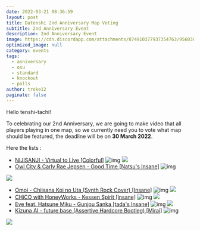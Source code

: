 ```yaml
---
date: 2022-03-21 08:36:59
layout: post
title: Datenshi 2nd Anniversary Map Voting
subtitle: 2nd Anniversary Event
description: 2nd Anniversary Event
image: https://cdn.discordapp.com/attachments/874910377937354763/956038215373062214/Copy_of_DATENXLOEBAD.png
optimized_image: null
category: events
tags:
  - anniversary
  - osu
  - standard
  - knockout
  - polls
author: troke12
paginate: false
---
```

Hello tenshi-tachi!

To celebrating our 2nd Anniversary, we are going to make video that all players playing in one map, so we currently need you to vote what map should be featured, the deadline will be on **30 March 2022**.

Here the lists :
- [NIJISANJI - Virtual to Live [Colorful]](https://osu.ppy.sh/beatmapsets/1024346#osu/2142659)
  ![img](https://cdn.discordapp.com/attachments/874251888357441537/956039960450973746/unknown.png)
[![](https://api.gh-polls.com/poll/01FYTGDPRWCC45MSK4F501040F/NIJISANJI%20-%20Virtual%20to%20Live%20(%20%E2%9F%B8%20Click%20to%20vote%20))](https://api.gh-polls.com/poll/01FYTGDPRWCC45MSK4F501040F/NIJISANJI%20-%20Virtual%20to%20Live%20(%20%E2%9F%B8%20Click%20to%20vote%20)/vote)
- [Owl City & Carly Rae Jepsen - Good Time [Natsu's Insane]](https://osu.ppy.sh/beatmapsets/100019#osu/271848)
  ![img](https://cdn.discordapp.com/attachments/874251888357441537/956040394464972880/unknown.png)

[![](https://api.gh-polls.com/poll/01FYTGDPRWCC45MSK4F501040F/Owl%20City%20%26%20Carly%20Rae%20Jepsen%20-%20Good%20Time%20(%20%E2%9F%B8%20Click%20to%20vote%20))](https://api.gh-polls.com/poll/01FYTGDPRWCC45MSK4F501040F/Owl%20City%20%26%20Carly%20Rae%20Jepsen%20-%20Good%20Time%20(%20%E2%9F%B8%20Click%20to%20vote%20)/vote)
- [Omoi - Chiisana Koi no Uta (Synth Rock Cover) [Insane]](https://osu.ppy.sh/beatmapsets/609189#osu/1419961)
  ![img](https://cdn.discordapp.com/attachments/874251888357441537/956041752488325150/unknown.png)
[![](https://api.gh-polls.com/poll/01FYTGDPRWCC45MSK4F501040F/Omoi%20-%20Chiisana%20Koi%20no%20Uta%20(Synth%20Rock%20Cover)%20(%20%E2%9F%B8%20Click%20to%20vote%20))](https://api.gh-polls.com/poll/01FYTGDPRWCC45MSK4F501040F/Omoi%20-%20Chiisana%20Koi%20no%20Uta%20(Synth%20Rock%20Cover)%20(%20%E2%9F%B8%20Click%20to%20vote%20)/vote)
- [CHiCO with HoneyWorks - Kessen Spirit [Insane]](https://osu.ppy.sh/beatmapsets/1484429#osu/3056712)
  ![img](https://cdn.discordapp.com/attachments/874251888357441537/956042721720696902/unknown.png)
[![](https://api.gh-polls.com/poll/01FYTGDPRWCC45MSK4F501040F/CHiCO%20with%20HoneyWorks%20-%20Kessen%20Spirit%20(%20%E2%9F%B8%20Click%20to%20vote%20))](https://api.gh-polls.com/poll/01FYTGDPRWCC45MSK4F501040F/CHiCO%20with%20HoneyWorks%20-%20Kessen%20Spirit%20(%20%E2%9F%B8%20Click%20to%20vote%20)/vote)
- [Eve feat. Hatsune Miku - Gunjou Sanka [tada's Insane]](https://osu.ppy.sh/beatmapsets/1590367#osu/3261179)
  ![img](https://cdn.discordapp.com/attachments/874251888357441537/956044227425468456/unknown.png)
[![](https://api.gh-polls.com/poll/01FYTGDPRWCC45MSK4F501040F/Eve%20feat.%20Hatsune%20Miku%20-%20Gunjou%20Sanka%20(%20%E2%9F%B8%20Click%20to%20vote%20))](https://api.gh-polls.com/poll/01FYTGDPRWCC45MSK4F501040F/Eve%20feat.%20Hatsune%20Miku%20-%20Gunjou%20Sanka%20(%20%E2%9F%B8%20Click%20to%20vote%20)/vote)
- [Kizuna AI - future base (Assertive Hardcore Bootleg) [Mirai]](https://osu.ppy.sh/beatmapsets/994770#osu/2080045)
  ![img](https://cdn.discordapp.com/attachments/874251888357441537/956044823566110770/unknown.png)

[![](https://api.gh-polls.com/poll/01FYTGDPRWCC45MSK4F501040F/Kizuna%20AI%20-%20future%20base%20(Assertive%20Hardcore%20Bootleg)%20(%20%E2%9F%B8%20Click%20to%20vote%20))](https://api.gh-polls.com/poll/01FYTGDPRWCC45MSK4F501040F/Kizuna%20AI%20-%20future%20base%20(Assertive%20Hardcore%20Bootleg)%20(%20%E2%9F%B8%20Click%20to%20vote%20)/vote)
